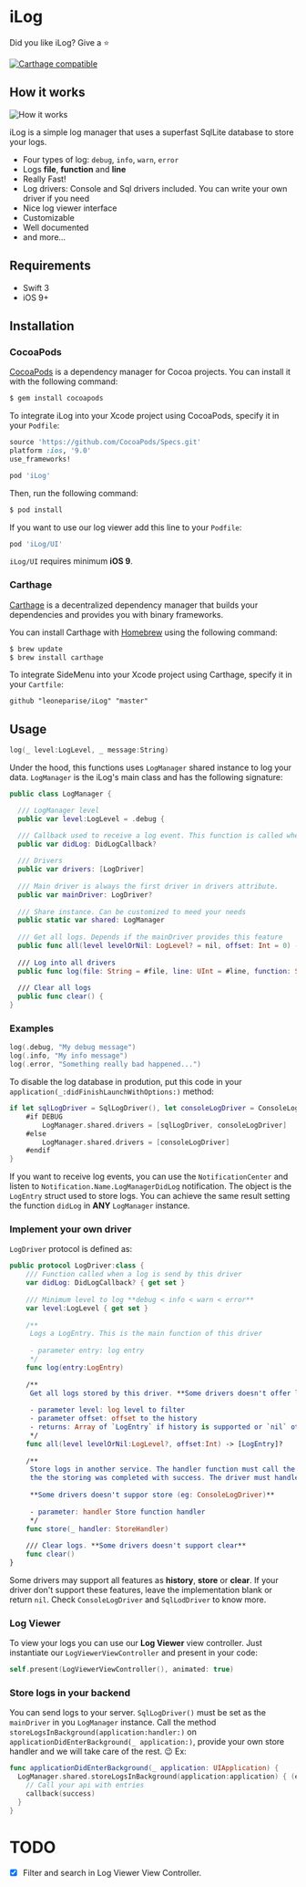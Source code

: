 # iLog
Did you like iLog? Give a ⭐️

[![Carthage compatible](https://img.shields.io/badge/Carthage-compatible-4BC51D.svg?style=flat)](https://github.com/Carthage/Carthage)

## How it works

![How it works](https://media.giphy.com/media/26FmQDKouh2j3z29i/giphy.gif)

iLog is a simple log manager that uses a superfast SqlLite database to store your logs.

- Four types of log: `debug`, `info`, `warn`, `error`
- Logs **file**, **function** and **line** 
- Really Fast!
- Log drivers: Console and Sql drivers included. You can write your own driver if you need
- Nice log viewer interface
- Customizable
- Well documented
- and more...

## Requirements
- Swift 3
- iOS 9+

## Installation
### CocoaPods

[CocoaPods](http://cocoapods.org) is a dependency manager for Cocoa projects. You can install it with the following command:

```bash
$ gem install cocoapods
```

To integrate iLog into your Xcode project using CocoaPods, specify it in your `Podfile`:

```ruby
source 'https://github.com/CocoaPods/Specs.git'
platform :ios, '9.0'
use_frameworks!

pod 'iLog'
```

Then, run the following command:

```bash
$ pod install
```

If you want to use our log viewer add this line to your `Podfile`:
```ruby
pod 'iLog/UI'
```

`iLog/UI` requires minimum **iOS 9**.

### Carthage

[Carthage](https://github.com/Carthage/Carthage) is a decentralized dependency manager that builds your dependencies and provides you with binary frameworks.

You can install Carthage with [Homebrew](http://brew.sh/) using the following command:

```bash
$ brew update
$ brew install carthage
```

To integrate SideMenu into your Xcode project using Carthage, specify it in your `Cartfile`:

```ogdl
github "leoneparise/iLog" "master"
```
## Usage

```swift
log(_ level:LogLevel, _ message:String)
```

Under the hood, this functions uses `LogManager` shared instance to log your data. `LogManager` is the iLog's main class and has the following signature:

```swift
public class LogManager {

  /// LogManager level
  public var level:LogLevel = .debug {

  /// Callback used to receive a log event. This function is called when ANY LogManager saves a log.
  public var didLog: DidLogCallback?
  
  /// Drivers
  public var drivers: [LogDriver]
    
  /// Main driver is always the first driver in drivers attribute.
  public var mainDriver: LogDriver?
  
  /// Share instance. Can be customized to meed your needs
  public static var shared: LogManager
    
  /// Get all logs. Depends if the mainDriver provides this feature
  public func all(level levelOrNil: LogLevel? = nil, offset: Int = 0) -> [LogEntry]?
  
  /// Log into all drivers
  public func log(file: String = #file, line: UInt = #line, function: String = #function, level: LogLevel = .debug, message: String)
  
  /// Clear all logs
  public func clear() {
}
```


### Examples

```swift
log(.debug, "My debug message")
log(.info, "My info message")
log(.error, "Something really bad happened...")
```

To disable the log database in prodution, put this code in your `application(_:didFinishLaunchWithOptions:)` method:
```swift
if let sqlLogDriver = SqlLogDriver(), let consoleLogDriver = ConsoleLogDriver() {
    #if DEBUG
        LogManager.shared.drivers = [sqlLogDriver, consoleLogDriver]
    #else
        LogManager.shared.drivers = [consoleLogDriver]
    #endif
}
```
If you want to receive log events, you can use the `NotificationCenter` and listen to `Notification.Name.LogManagerDidLog` notification. The object is the `LogEntry` struct used to store logs. You can achieve the same result setting the function `didLog` in **ANY** `LogManager` instance.

### Implement your own driver
`LogDriver` protocol is defined as:

```swift
public protocol LogDriver:class {
    /// Function called when a log is send by this driver
    var didLog: DidLogCallback? { get set }
    
    /// Minimum level to log **debug < info < warn < error**
    var level:LogLevel { get set }
    
    /**
     Logs a LogEntry. This is the main function of this driver
     
     - parameter entry: log entry
     */
    func log(entry:LogEntry)
    
    /**
     Get all logs stored by this driver. **Some drivers doesn't offer log history** (eg: ConsoleLogDriver) returning `nil`.
     
     - parameter level: log level to filter
     - parameter offset: offset to the history
     - returns: Array of `LogEntry` if history is supported or `nil` otherwise
     */
    func all(level levelOrNil:LogLevel?, offset:Int) -> [LogEntry]?
    
    /**
     Store logs in another service. The handler function must call the callback to tell this driver 
     the the storing was completed with success. The driver must handle what should be stored or not.
     
     **Some drivers doesn't suppor store (eg: ConsoleLogDriver)**
     
     - parameter: handler Store function handler
     */
    func store(_ handler: StoreHandler)
    
    /// Clear logs. **Some drivers doesn't support clear**
    func clear()
}
```

Some drivers may support all features as **history**, **store** or **clear**. If your driver don't support these features, leave the implementation blank or return `nil`. Check `ConsoleLogDriver` and `SqlLodDriver` to know more.

### Log Viewer

To view your logs you can use our **Log Viewer** view controller. Just instantiate our `LogViewerViewController` and present in your code:

```swift
self.present(LogViewerViewController(), animated: true)
```

### Store logs in your backend

You can send logs to your server. `SqlLogDriver()` must be set as the `mainDriver` in you `LogManager` instance. Call the method `storeLogsInBackground(application:handler:)` on `applicationDidEnterBackground(_ application:)`, provide your own store handler and we will take care of the rest. 😉 Ex:

```swift
func applicationDidEnterBackground(_ application: UIApplication) {
  LogManager.shared.storeLogsInBackground(application:application) { (entries, callback) in
    // Call your api with entries
    callback(success)
  }
}
```

# TODO
- [x] Filter and search in Log Viewer View Controller.
